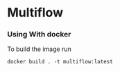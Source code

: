 # Multiflow


### Using With docker

To build the image run

```
docker build . -t multiflow:latest
```

